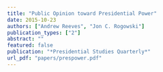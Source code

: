 ```yaml
---
title: "Public Opinion toward Presidential Power"
date: 2015-10-23
authors: ["Andrew Reeves", "Jon C. Rogowski"]
publication_types: ["2"]
abstract: ""
featured: false
publication: "*Presidential Studies Quarterly*"
url_pdf: "papers/prespower.pdf"
---
```


